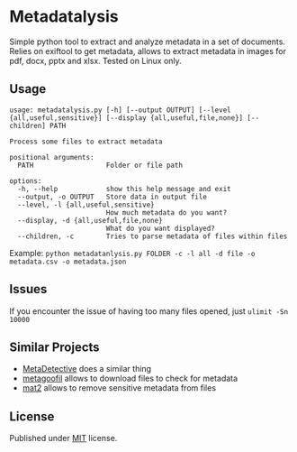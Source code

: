 # Metadatalysis

Simple python tool to extract and analyze metadata in a set of documents. Relies on exiftool to get metadata, allows to extract metadata in images for pdf, docx, pptx and xlsx. Tested on Linux only.

## Usage

```
usage: metadatalysis.py [-h] [--output OUTPUT] [--level {all,useful,sensitive}] [--display {all,useful,file,none}] [--children] PATH

Process some files to extract metadata

positional arguments:
  PATH                  Folder or file path

options:
  -h, --help            show this help message and exit
  --output, -o OUTPUT   Store data in output file
  --level, -l {all,useful,sensitive}
                        How much metadata do you want?
  --display, -d {all,useful,file,none}
                        What do you want displayed?
  --children, -c        Tries to parse metadata of files within files
```

Example: `python metadatanlysis.py FOLDER -c -l all -d file -o metadata.csv -o metadata.json`

## Issues

If you encounter the issue of having too many files opened, just `ulimit -Sn 10000`

## Similar Projects

* [MetaDetective](https://github.com/franckferman/MetaDetective) does a similar thing
* [metagoofil](https://github.com/opsdisk/metagoofil) allows to download files to check for metadata
* [mat2](https://github.com/tpet/mat2/tree/master) allows to remove sensitive metadata from files

## License

Published under [MIT](LICENSE) license.


